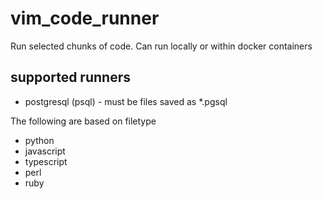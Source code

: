 # vim_code_runner

Run selected chunks of code. Can run locally or within docker containers

## supported runners

- postgresql (psql) - must be files saved as *.pgsql

The following are based on filetype
- python
- javascript
- typescript
- perl
- ruby


